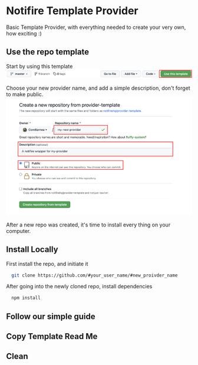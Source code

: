 # Notifire Template Provider

Basic Template Provider, with everything needed to create your very own, how exciting :)

## Use the repo template
Start by using this template
![Top](/assets/top.png)

Choose your new provider name, and add a simple description, don't forget to make public.
![Create_Provider](/assets/create_provider.png)

After a new repo was created, it's time to install every thing on your computer.

## Install Locally
First install the repo, and initiate it
```bash
  git clone https://github.com/#your_user_name/#new_proivder_name
```

After going into the newly cloned repo, install dependencies
```bash
  npm install
```

## Follow our simple guide

## Copy Template Read Me

## Clean 

